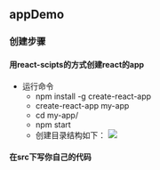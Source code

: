 ## appDemo

### 创建步骤

#### 用react-scipts的方式创建react的app

- 运行命令
  - npm install -g create-react-app
  - create-react-app my-app
  - cd my-app/
  - npm start
  - 创建目录结构如下：
  ![](src/images/markdown/step1.png)
  
#### 在src下写你自己的代码
